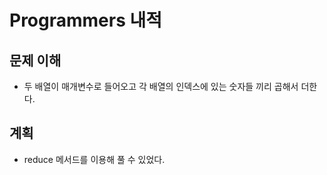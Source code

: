 # Programmers 내적

## 문제 이해

- 두 배열이 매개변수로 들어오고 각 배열의 인덱스에 있는 숫자들 끼리 곱해서 더한다.

## 계획

- reduce 메서드를 이용해 풀 수 있었다.
